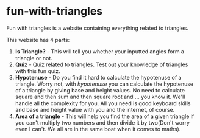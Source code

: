 # fun-with-triangles
 Fun with triangles is a website containing everything related to triangles. 

 This website has 4 parts: 
 1. **Is Triangle?** - This will tell you whether your inputted angles form a triangle or not.
 1. **Quiz** - Quiz related to triangles. Test out your knowledge of triangles with this fun quiz.
 1. **Hypotenuse** - Do you find it hard to calculate the hypotenuse of a triangle. Worry not, with _hypotenuse_ you can calculate the hypotenuse of a triangle by giving base and height values. No need to calculate square and then sum and then square root and ... you know it. We'll handle all the complexity for you. All you need is good keyboard skills and base and height value with you and the internet, of course.
 1. **Area of a triangle** - This will help you find the area of a given triangle if you can't multiply two numbers and then divide it by two(Don't worry even I can't. We all are in the same boat when it comes to maths).